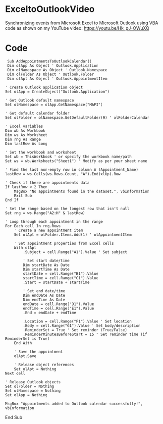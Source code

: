 # ExceltoOutlookVideo
Synchronizing events from Microsoft Excel to Microsoft Outlook using VBA code as shown on my YouTube video: https://youtu.be/Hk_pJ-OWuXQ

# Code
     Sub AddAppointmentsToOutlookCalendar()
     Dim olApp As Object ' Outlook.Application
     Dim olNamespace As Object ' Outlook.Namespace
     Dim olFolder As Object ' Outlook.Folder
     Dim olApt As Object ' Outlook.AppointmentItem
    
    ' Create Outlook application object
    Set olApp = CreateObject("Outlook.Application")
    
    ' Get Outlook default namespace
    Set olNamespace = olApp.GetNamespace("MAPI")
    
    ' Get default calendar folder
    Set olFolder = olNamespace.GetDefaultFolder(9) ' olFolderCalendar
    
    ' Excel variables
    Dim wb As Workbook
    Dim ws As Worksheet
    Dim rng As Range
    Dim lastRow As Long
    
    ' Set the workbook and worksheet
    Set wb = ThisWorkbook ' or specify the workbook name/path
    Set ws = wb.Worksheets("Sheet1") ' Modify as per your sheet name
    
    ' Find the last non-empty row in column A (Appointment_Name)
    lastRow = ws.Cells(ws.Rows.Count, "A").End(xlUp).Row
    
    ' Check if there are appointments data
    If lastRow < 2 Then
        MsgBox "No appointments found in the dataset.", vbInformation
        Exit Sub
    End If
    
    ' Set the range based on the longest row that isn't null
    Set rng = ws.Range("A2:H" & lastRow)
    
    ' Loop through each appointment in the range
    For Each cell In rng.Rows
        ' Create a new appointment item
        Set olApt = olFolder.Items.Add(1) ' olAppointmentItem
        
        ' Set appointment properties from Excel cells
        With olApt
            .Subject = cell.Range("A1").Value ' Set subject
            
            ' Set start date/time
            Dim startDate As Date
            Dim startTime As Date
            startDate = cell.Range("B1").Value
            startTime = cell.Range("C1").Value
            .Start = startDate + startTime
            
            ' Set end date/time
            Dim endDate As Date
            Dim endTime As Date
            endDate = cell.Range("D1").Value
            endTime = cell.Range("E1").Value
            .End = endDate + endTime
            
            .Location = cell.Range("F1").Value ' Set location
            .Body = cell.Range("G1").Value ' Set body/description
            .ReminderSet = True ' Set reminder (True/False)
            .ReminderMinutesBeforeStart = 15 ' Set reminder time (if ReminderSet is True)
        End With
        
        ' Save the appointment
        olApt.Save
        
        ' Release object references
        Set olApt = Nothing
    Next cell
    
    ' Release Outlook objects
    Set olFolder = Nothing
    Set olNamespace = Nothing
    Set olApp = Nothing
    
    MsgBox "Appointments added to Outlook calendar successfully!", vbInformation
   End Sub
